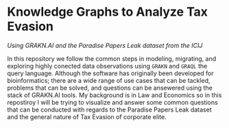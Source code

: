# Knowledge Graphs to Analyze Tax Evasion

<i> Using GRAKN.AI and the Paradise Papers Leak dataset from the ICIJ </i>

In this repository we follow the common steps in modeling, migrating, and exploring highly conected data observations using `GRAKN` and `GRAQL` the query language. Although the software has originally been developed for bioinformatics; there are a wide range of use cases that can be tackled, problems that can be solved, and questions can be ansewered using the stack of GRAKN.AI tools. My background is in Law and Economics so in this repostiroy I will be trying to visualize and answer some common questions that can be conducted with regards to the Paradise Papers Leak dataset and the general nature of Tax Evasion of corporate elite.
